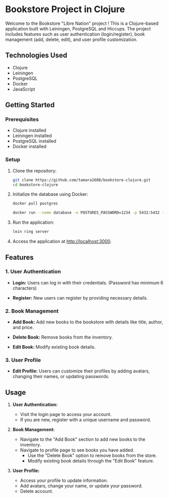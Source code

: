 # Bookstore Project in Clojure

Welcome to the Bookstore "Libre Nation" project ! This is a Clojure-based application built with Leiningen, PostgreSQL and Hiccups. The project includes features such as user authentication (login/register), book management (add, delete, edit), and user profile customization.

## Technologies Used
- Clojure
- Leiningen
- PostgreSQL
- Docker
- JavaScript

## Getting Started

### Prerequisites
- Clojure installed
- Leiningen installed
- PostgreSQL installed
- Docker installed

### Setup
1. Clone the repository:

    ```bash
    git clone https://github.com/tamara1608/bookstore-clojure.git
    cd bookstore-clojure
    ```

2. Initialize the database using Docker:

    ```bash
    docker pull postgres
    ```

     ```bash
    docker run --name database -e POSTGRES_PASSWORD=1234 -p 5432:5432 -d postgres
    ```

3. Run the application:

    ```bash
    lein ring server
    ```

4. Access the application at [http://localhost:3000](http://localhost:3000).

## Features

### 1. User Authentication

- **Login:** Users can log in with their credentials. (Password has minimum 6 characters)
  
- **Register:** New users can register by providing necessary details.

### 2. Book Management

- **Add Book:** Add new books to the bookstore with details like title, author, and price.

- **Delete Book:** Remove books from the inventory.

- **Edit Book:** Modify existing book details.

### 3. User Profile

- **Edit Profile:** Users can customize their profiles by adding avatars, changing their names, or updating passwords.

## Usage

1. **User Authentication:**
    - Visit the login page to access your account.
    - If you are new, register with a unique username and password.

2. **Book Management:**
    - Navigate to the "Add Book" section to add new books to the inventory.
    - Navigate to profile page to see books you have added.
        - Use the "Delete Book" option to remove books from the store.
        - Modify existing book details through the "Edit Book" feature.

3. **User Profile:**
    - Access your profile to update information.
    - Add avatars, change your name, or update your password.
    - Delete account. 



